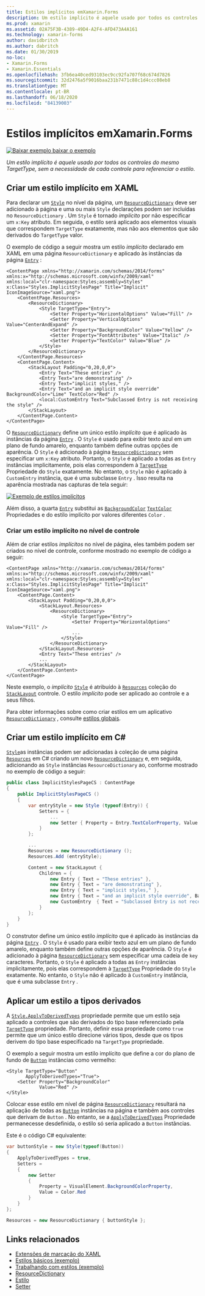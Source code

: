 ```yaml
---
title: Estilos implícitos emXamarin.Forms
description: Um estilo implícito é aquele usado por todos os controles do mesmo TargetType, sem a necessidade de cada controle para referenciar o estilo.
ms.prod: xamarin
ms.assetid: 02A75F3B-4389-49D4-A2F4-AFD473A4A161
ms.technology: xamarin-forms
author: davidbritch
ms.author: dabritch
ms.date: 01/30/2019
no-loc:
- Xamarin.Forms
- Xamarin.Essentials
ms.openlocfilehash: 3fb6ea40ced93103ec9cc92fa707f68c674d7826
ms.sourcegitcommit: 32d2476a5f9016baa231b7471c88c1d4ccc08eb8
ms.translationtype: MT
ms.contentlocale: pt-BR
ms.lasthandoff: 06/18/2020
ms.locfileid: "84139003"
---
```

# <a name="implicit-styles-in-xamarinforms"></a>Estilos implícitos emXamarin.Forms

[![Baixar exemplo ](~/media/shared/download.png) baixar o exemplo](https://docs.microsoft.com/samples/xamarin/xamarin-forms-samples/userinterface-styles-basicstyles)

_Um estilo implícito é aquele usado por todos os controles do mesmo TargetType, sem a necessidade de cada controle para referenciar o estilo._

## <a name="create-an-implicit-style-in-xaml"></a>Criar um estilo implícito em XAML

Para declarar um [`Style`](xref:Xamarin.Forms.Style) no nível da página, um [`ResourceDictionary`](xref:Xamarin.Forms.ResourceDictionary) deve ser adicionado à página e uma ou mais `Style` declarações podem ser incluídas no `ResourceDictionary` . Um `Style` é tornado *implícito* por não especificar um `x:Key` atributo. Em seguida, o estilo será aplicado aos elementos visuais que correspondem `TargetType` exatamente, mas não aos elementos que são derivados do `TargetType` valor.

O exemplo de código a seguir mostra um estilo *implícito* declarado em XAML em uma página `ResourceDictionary` e aplicado às instâncias da página [`Entry`](xref:Xamarin.Forms.Entry) :

```xaml
<ContentPage xmlns="http://xamarin.com/schemas/2014/forms" xmlns:x="http://schemas.microsoft.com/winfx/2009/xaml" xmlns:local="clr-namespace:Styles;assembly=Styles" x:Class="Styles.ImplicitStylesPage" Title="Implicit" IconImageSource="xaml.png">
    <ContentPage.Resources>
        <ResourceDictionary>
            <Style TargetType="Entry">
                <Setter Property="HorizontalOptions" Value="Fill" />
                <Setter Property="VerticalOptions" Value="CenterAndExpand" />
                <Setter Property="BackgroundColor" Value="Yellow" />
                <Setter Property="FontAttributes" Value="Italic" />
                <Setter Property="TextColor" Value="Blue" />
            </Style>
        </ResourceDictionary>
    </ContentPage.Resources>
    <ContentPage.Content>
        <StackLayout Padding="0,20,0,0">
            <Entry Text="These entries" />
            <Entry Text="are demonstrating" />
            <Entry Text="implicit styles," />
            <Entry Text="and an implicit style override" BackgroundColor="Lime" TextColor="Red" />
            <local:CustomEntry Text="Subclassed Entry is not receiving the style" />
        </StackLayout>
    </ContentPage.Content>
</ContentPage>
```

O [`ResourceDictionary`](xref:Xamarin.Forms.ResourceDictionary) define um único estilo *implícito* que é aplicado às instâncias da página [`Entry`](xref:Xamarin.Forms.Entry) . O `Style` é usado para exibir texto azul em um plano de fundo amarelo, enquanto também define outras opções de aparência. O `Style` é adicionado à página [`ResourceDictionary`](xref:Xamarin.Forms.ResourceDictionary) sem especificar um `x:Key` atributo. Portanto, o `Style` é aplicado a todas as `Entry` instâncias implicitamente, pois elas correspondem à [`TargetType`](xref:Xamarin.Forms.Style.TargetType) Propriedade do `Style` exatamente. No entanto, o `Style` não é aplicado à `CustomEntry` instância, que é uma subclasse `Entry` . Isso resulta na aparência mostrada nas capturas de tela seguir:

[![Exemplo de estilos implícitos](implicit-images/implicit-styles.png)](implicit-images/implicit-styles-large.png#lightbox)

Além disso, a quarta [`Entry`](xref:Xamarin.Forms.Entry) substitui as [`BackgroundColor`](xref:Xamarin.Forms.VisualElement.BackgroundColor) [`TextColor`](xref:Xamarin.Forms.InputView.TextColor) Propriedades e do estilo implícito por valores diferentes `Color` .

### <a name="create-an-implicit-style-at-the-control-level"></a>Criar um estilo implícito no nível de controle

Além de criar estilos *implícitos* no nível de página, eles também podem ser criados no nível de controle, conforme mostrado no exemplo de código a seguir:

```xaml
<ContentPage xmlns="http://xamarin.com/schemas/2014/forms" xmlns:x="http://schemas.microsoft.com/winfx/2009/xaml" xmlns:local="clr-namespace:Styles;assembly=Styles" x:Class="Styles.ImplicitStylesPage" Title="Implicit" IconImageSource="xaml.png">
    <ContentPage.Content>
        <StackLayout Padding="0,20,0,0">
            <StackLayout.Resources>
                <ResourceDictionary>
                    <Style TargetType="Entry">
                        <Setter Property="HorizontalOptions" Value="Fill" />
                        ...
                    </Style>
                </ResourceDictionary>
            </StackLayout.Resources>
            <Entry Text="These entries" />
            ...
        </StackLayout>
    </ContentPage.Content>
</ContentPage>
```

Neste exemplo, o *implícito* [`Style`](xref:Xamarin.Forms.Style) é atribuído à [`Resources`](xref:Xamarin.Forms.VisualElement.Resources) coleção do [`StackLayout`](xref:Xamarin.Forms.StackLayout) controle. O estilo *implícito* pode ser aplicado ao controle e a seus filhos.

Para obter informações sobre como criar estilos em um aplicativo [`ResourceDictionary`](xref:Xamarin.Forms.ResourceDictionary) , consulte [estilos globais](~/xamarin-forms/user-interface/styles/application.md).

## <a name="create-an-implicit-style-in-c35"></a>Criar um estilo implícito em C&#35;

[`Style`](xref:Xamarin.Forms.Style)as instâncias podem ser adicionadas à coleção de uma página [`Resources`](xref:Xamarin.Forms.VisualElement.Resources) em C# criando um novo [`ResourceDictionary`](xref:Xamarin.Forms.ResourceDictionary) e, em seguida, adicionando as `Style` instâncias `ResourceDictionary` ao, conforme mostrado no exemplo de código a seguir:

```csharp
public class ImplicitStylesPageCS : ContentPage
{
    public ImplicitStylesPageCS ()
    {
        var entryStyle = new Style (typeof(Entry)) {
            Setters = {
                ...
                new Setter { Property = Entry.TextColorProperty, Value = Color.Blue }
            }
        };

        ...
        Resources = new ResourceDictionary ();
        Resources.Add (entryStyle);

        Content = new StackLayout {
            Children = {
                new Entry { Text = "These entries" },
                new Entry { Text = "are demonstrating" },
                new Entry { Text = "implicit styles," },
                new Entry { Text = "and an implicit style override", BackgroundColor = Color.Lime, TextColor = Color.Red },
                new CustomEntry  { Text = "Subclassed Entry is not receiving the style" }
            }
        };
    }
}
```

O construtor define um único estilo *implícito* que é aplicado às instâncias da página [`Entry`](xref:Xamarin.Forms.Entry) . O `Style` é usado para exibir texto azul em um plano de fundo amarelo, enquanto também define outras opções de aparência. O `Style` é adicionado à página [`ResourceDictionary`](xref:Xamarin.Forms.ResourceDictionary) sem especificar uma cadeia de `key` caracteres. Portanto, o `Style` é aplicado a todas as `Entry` instâncias implicitamente, pois elas correspondem à [`TargetType`](xref:Xamarin.Forms.Style.TargetType) Propriedade do `Style` exatamente. No entanto, o `Style` não é aplicado à `CustomEntry` instância, que é uma subclasse `Entry` .

## <a name="apply-a-style-to-derived-types"></a>Aplicar um estilo a tipos derivados

A [`Style.ApplyToDerivedTypes`](xref:Xamarin.Forms.Style.ApplyToDerivedTypes) propriedade permite que um estilo seja aplicado a controles que são derivados do tipo base referenciado pela [`TargetType`](xref:Xamarin.Forms.Style.TargetType) propriedade. Portanto, definir essa propriedade como `true` permite que um único estilo direcione vários tipos, desde que os tipos derivem do tipo base especificado na `TargetType` propriedade.

O exemplo a seguir mostra um estilo implícito que define a cor do plano de fundo de [`Button`](xref:Xamarin.Forms.Button) instâncias como vermelho:

```xaml
<Style TargetType="Button"
       ApplyToDerivedTypes="True">
    <Setter Property="BackgroundColor"
            Value="Red" />
</Style>
```

Colocar esse estilo em nível de página [`ResourceDictionary`](xref:Xamarin.Forms.ResourceDictionary) resultará na aplicação de todas as [`Button`](xref:Xamarin.Forms.Button) instâncias na página e também aos controles que derivam de `Button` . No entanto, se a [`ApplyToDerivedTypes`](xref:Xamarin.Forms.Style.ApplyToDerivedTypes) Propriedade permanecesse desdefinida, o estilo só seria aplicado a `Button` instâncias.

Este é o código C# equivalente:

```csharp
var buttonStyle = new Style(typeof(Button))
{
    ApplyToDerivedTypes = true,
    Setters =
    {
        new Setter
        {
            Property = VisualElement.BackgroundColorProperty,
            Value = Color.Red
        }
    }
};

Resources = new ResourceDictionary { buttonStyle };
```

## <a name="related-links"></a>Links relacionados

- [Extensões de marcação do XAML](~/xamarin-forms/xaml/xaml-basics/xaml-markup-extensions.md)
- [Estilos básicos (exemplo)](https://docs.microsoft.com/samples/xamarin/xamarin-forms-samples/userinterface-styles-basicstyles)
- [Trabalhando com estilos (exemplo)](https://docs.microsoft.com/samples/xamarin/xamarin-forms-samples/workingwithstyles)
- [ResourceDictionary](xref:Xamarin.Forms.ResourceDictionary)
- [Estilo](xref:Xamarin.Forms.Style)
- [Setter](xref:Xamarin.Forms.Setter)
